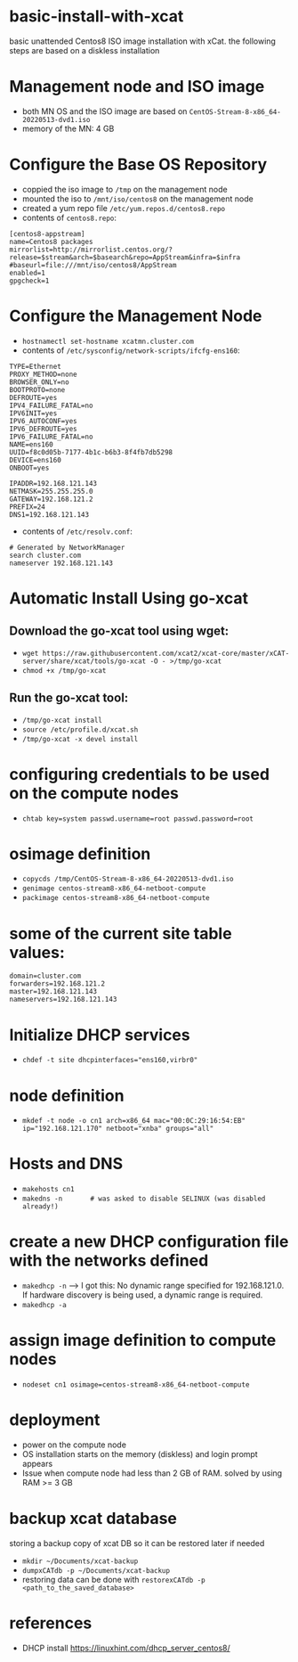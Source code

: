 # basic-install-with-xcat
basic unattended Centos8 ISO image installation with xCat. the following steps are based on a diskless installation

# Management node and ISO image
- both MN OS and the ISO image are based on `CentOS-Stream-8-x86_64-20220513-dvd1.iso`
- memory of the MN: 4 GB

# Configure the Base OS Repository
- coppied the iso image to `/tmp` on the management node
- mounted the iso to `/mnt/iso/centos8` on the management node
- created a yum repo file `/etc/yum.repos.d/centos8.repo`
- contents of `centos8.repo`:
```
[centos8-appstream]
name=Centos8 packages
mirrorlist=http://mirrorlist.centos.org/?release=$stream&arch=$basearch&repo=AppStream&infra=$infra
#baseurl=file:///mnt/iso/centos8/AppStream
enabled=1
gpgcheck=1
```

# Configure the Management Node
- `hostnamectl set-hostname xcatmn.cluster.com`
- contents of `/etc/sysconfig/network-scripts/ifcfg-ens160`:
```
TYPE=Ethernet
PROXY_METHOD=none
BROWSER_ONLY=no
BOOTPROTO=none
DEFROUTE=yes
IPV4_FAILURE_FATAL=no
IPV6INIT=yes
IPV6_AUTOCONF=yes
IPV6_DEFROUTE=yes
IPV6_FAILURE_FATAL=no
NAME=ens160
UUID=f8c0d05b-7177-4b1c-b6b3-8f4fb7db5298
DEVICE=ens160
ONBOOT=yes

IPADDR=192.168.121.143
NETMASK=255.255.255.0
GATEWAY=192.168.121.2
PREFIX=24
DNS1=192.168.121.143
```
- contents of `/etc/resolv.conf`:
```
# Generated by NetworkManager
search cluster.com
nameserver 192.168.121.143
```

# Automatic Install Using go-xcat

## Download the go-xcat tool using wget:
- `wget https://raw.githubusercontent.com/xcat2/xcat-core/master/xCAT-server/share/xcat/tools/go-xcat -O - >/tmp/go-xcat`
- `chmod +x /tmp/go-xcat`

## Run the go-xcat tool:
- `/tmp/go-xcat install`
- `source /etc/profile.d/xcat.sh`
- `/tmp/go-xcat -x devel install`

# configuring credentials to be used on the compute nodes
- `chtab key=system passwd.username=root passwd.password=root`

# osimage definition
- `copycds /tmp/CentOS-Stream-8-x86_64-20220513-dvd1.iso`
- `genimage centos-stream8-x86_64-netboot-compute`
- `packimage centos-stream8-x86_64-netboot-compute`

# some of the current site table values:
```
domain=cluster.com
forwarders=192.168.121.2
master=192.168.121.143
nameservers=192.168.121.143
```

# Initialize DHCP services
- `chdef -t site dhcpinterfaces="ens160,virbr0"`

# node definition
- `mkdef -t node -o cn1 arch=x86_64 mac="00:0C:29:16:54:EB" ip="192.168.121.170" netboot="xnba" groups="all"`

# Hosts and DNS
- `makehosts cn1`
- `makedns -n		# was asked to disable SELINUX (was disabled already!)`

# create a new DHCP configuration file with the networks defined
- `makedhcp -n`
--> I got this: No dynamic range specified for 192.168.121.0. If hardware discovery is being used, a dynamic range is required.
- `makedhcp -a`

# assign image definition to compute nodes
- `nodeset cn1 osimage=centos-stream8-x86_64-netboot-compute`

# deployment
- power on the compute node
- OS installation starts on the memory (diskless) and login prompt appears
- Issue when compute node had less than 2 GB of RAM. solved by using RAM >= 3 GB

# backup xcat database
storing a backup copy of xcat DB so it can be restored later if needed
- `mkdir ~/Documents/xcat-backup`
- `dumpxCATdb -p ~/Documents/xcat-backup`
- restoring data can be done with `restorexCATdb -p <path_to_the_saved_database>`

# references
- DHCP install
https://linuxhint.com/dhcp_server_centos8/
